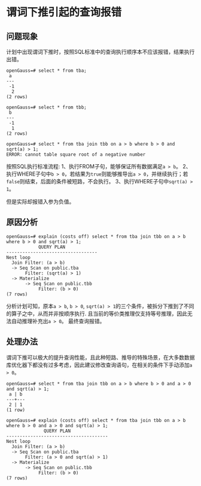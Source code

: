 # 谓词下推引起的查询报错<a name="ZH-CN_TOPIC_0289900936"></a>

## 问题现象<a name="zh-cn_topic_0283137100_zh-cn_topic_0059778167_s7a2ed06fefd0448fae90f40fe4291f8d"></a>

计划中出现谓词下推时，按照SQL标准中的查询执行顺序本不应该报错，结果执行出错。

```
openGauss=# select * from tba;
 a 
---
 -1
  2
(2 rows)

openGauss=# select * from tbb;
 b 
---
 -1
  1
(2 rows)

openGauss=# select * from tba join tbb on a > b where b > 0 and sqrt(a) > 1;
ERROR: cannot table square root of a negative number
```

按照SQL执行标准流程:
1、执行FROM子句，能够保证所有数据满足`a > b`。
2、执行WHERE子句中`b > 0`，若结果为`true`则能够推导出`a > 0`，并继续执行；若`false`则结束，后面的条件被短路，不会执行。
3、执行WHERE子句中`sqrt(a) > 1`。

但是实际却报错入参为负值。


## 原因分析<a name="zh-cn_topic_0283137100_zh-cn_topic_0059778167_s74d2dfcb815b4d8ca504c549a923e5ed"></a>

```
openGauss=# explain (costs off) select * from tba join tbb on a > b where b > 0 and sqrt(a) > 1;
            QUERY PLAN            
----------------------------------
Nest loop
  Join Filter: (a > b)
  -> Seq Scan on public.tba
       Filter: (sqrt(a) > 1)
  -> Materialize
       -> Seq Scan on public.tbb
            Filter: (b > 0)
(7 rows)
```
分析计划可知，原本`a > b`, `b > 0`, `sqrt(a) > 1`的三个条件，被拆分下推到了不同的算子之中，从而并非按顺序执行.
且当前的等价类推理仅支持等号推理，因此无法自动推理补充出`a > 0`。
最终查询报错。


## 处理办法<a name="zh-cn_topic_0283137100_section485620163250"></a>

谓词下推可以极大的提升查询性能，且此种短路、推导的特殊场景，在大多数数据库优化器下都没有过多考虑，因此建议修改查询语句，在相关的条件下手动添加`a > 0`。
```
openGauss=# select * from tba join tbb on a > b where b > 0 and a > 0 and sqrt(a) > 1;
 a | b 
---+---
 2 | 1 
(1 row)

openGauss=# explain (costs off) select * from tba join tbb on a > b where b > 0 and a > 0 and sqrt(a) > 1;
              QUERY PLAN              
--------------------------------------
Nest loop
  Join Filter: (a > b)
  -> Seq Scan on public.tba
       Filter: (a > 0 and sqrt(a) > 1)
  -> Materialize
       -> Seq Scan on public.tbb
            Filter: (b > 0)
(7 rows)
```


